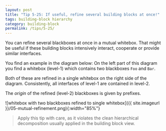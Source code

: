 ```yaml
---
layout: post
title: "Tip 5-25: If useful, refine several building blocks at once!"
tags: building-block hierarchy
category: building-block
permalink: /tips/5-25/
---
```


You can refine several blackboxes at once in a mutual whitebox. That
might be useful if these building blocks intensively interact,
cooperate or provide similar interfaces.

You find an example in the diagram below: On the left part of this diagram you find a whitebox (level-1) which contains two blackboxes
`Foo` and `Bar`.

Both of these are refined in a single whitebox on the right side
of the diagram. Consistently, all interfaces of level-1 are
contained in level-2.

The _origin_ of the refined (level-2) blackboxes is given
by prefixes.

![whitebox with two blackboxes refined to single whitebox]({{ site.imageurl }}/05-mutual-refinement.png){:width="85%"}


>Apply this tip with care, as it violates the clean hierarchical
decomposition usually applied in the building block view.
